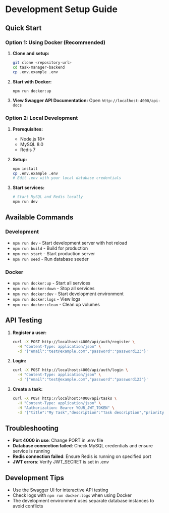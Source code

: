 # Development Setup Guide

## Quick Start

### Option 1: Using Docker (Recommended)

1. **Clone and setup:**

   ```bash
   git clone <repository-url>
   cd task-manager-backend
   cp .env.example .env
   ```

2. **Start with Docker:**

   ```bash
   npm run docker:up
   ```

3. **View Swagger API Documentation:**
   Open `http://localhost:4000/api-docs`

### Option 2: Local Development

1. **Prerequisites:**

   - Node.js 18+
   - MySQL 8.0
   - Redis 7

2. **Setup:**

   ```bash
   npm install
   cp .env.example .env
   # Edit .env with your local database credentials
   ```

3. **Start services:**
   ```bash
   # Start MySQL and Redis locally
   npm run dev
   ```

## Available Commands

### Development

- `npm run dev` - Start development server with hot reload
- `npm run build` - Build for production
- `npm run start` - Start production server
- `npm run seed` - Run database seeder

### Docker

- `npm run docker:up` - Start all services
- `npm run docker:down` - Stop all services
- `npm run docker:dev` - Start development environment
- `npm run docker:logs` - View logs
- `npm run docker:clean` - Clean up volumes

## API Testing

1. **Register a user:**

   ```bash
   curl -X POST http://localhost:4000/api/auth/register \
     -H "Content-Type: application/json" \
     -d '{"email":"test@example.com","password":"password123"}'
   ```

2. **Login:**

   ```bash
   curl -X POST http://localhost:4000/api/auth/login \
     -H "Content-Type: application/json" \
     -d '{"email":"test@example.com","password":"password123"}'
   ```

3. **Create a task:**
   ```bash
   curl -X POST http://localhost:4000/api/tasks \
     -H "Content-Type: application/json" \
     -H "Authorization: Bearer YOUR_JWT_TOKEN" \
     -d '{"title":"My Task","description":"Task description","priority":"medium"}'
   ```

## Troubleshooting

- **Port 4000 in use**: Change PORT in .env file
- **Database connection failed**: Check MySQL credentials and ensure service is running
- **Redis connection failed**: Ensure Redis is running on specified port
- **JWT errors**: Verify JWT_SECRET is set in .env

## Development Tips

- Use the Swagger UI for interactive API testing
- Check logs with `npm run docker:logs` when using Docker
- The development environment uses separate database instances to avoid conflicts
